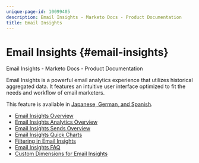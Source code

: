 ```yaml
---
unique-page-id: 10099405
description: Email Insights - Marketo Docs - Product Documentation
title: Email Insights
---
```


# Email Insights {#email-insights}

Email Insights - Marketo Docs - Product Documentation

Email Insights is a powerful email analytics experience that utilizes historical aggregated data. It features an intuitive user interface optimized to fit the needs and workflow of email marketers.

This feature is available in [Japanese, German, and Spanish](http://docs.marketo.com/display/public/DOCS/Select+Your+Language%2C+Locale+and+Time+Zone).

* [Email Insights Overview](email-insights/email-insights-overview.md)
* [Email Insights Analytics Overview](email-insights/email-insights-analytics-overview.md)
* [Email Insights Sends Overview](email-insights/email-insights-sends-overview.md)
* [Email Insights Quick Charts](email-insights/email-insights-quick-charts.md)
* [Filtering in Email Insights](email-insights/filtering-in-email-insights.md)
* [Email Insights FAQ](email-insights/email-insights-faq.md)
* [Custom Dimensions for Email Insights](email-insights/custom-dimensions-for-email-insights.md)

